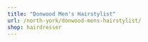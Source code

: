 ```yaml
---
title: "Donwood Men's Hairstylist"
url: /north-york/donwood-mens-hairstylist/
shop: hairdresser
---
```

